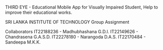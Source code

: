 THIRD EYE - Educational Mobile App for Visually Impaired Student, Help to improve their educational works.

SRI LANKA INSTITUTE OF TECHNOLOGY
Group Assignment

Collaborators
IT22188236 - Madhubhashana G.D.I.
IT22149626 - Chandrasena G.A.S.D.
IT22278180 - Narangoda D.A.S.
IT22170484 - Sandeepa M.K.K.
